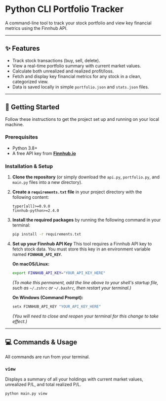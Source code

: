 # Python CLI Portfolio Tracker

A command-line tool to track your stock portfolio and view key financial metrics using the Finnhub API.

---

## ✨ Features

* Track stock transactions (buy, sell, delete).
* View a real-time portfolio summary with current market values.
* Calculate both unrealized and realized profit/loss.
* Fetch and display key financial metrics for any stock in a clean, categorized view.
* Data is saved locally in simple `portfolio.json` and `stats.json` files.

---

## 🚀 Getting Started

Follow these instructions to get the project set up and running on your local machine.

### Prerequisites

* Python 3.8+
* A free API key from **[Finnhub.io](https://finnhub.io)**

### Installation & Setup

1.  **Clone the repository** (or simply download the `api.py`, `portfolio.py`, and `main.py` files into a new directory).

2.  **Create a `requirements.txt` file** in your project directory with the following content:
    ```
    typer[all]>=0.9.0
    finnhub-python>=2.4.0
    ```

3.  **Install the required packages** by running the following command in your terminal:
    ```bash
    pip install -r requirements.txt
    ```

4.  **Set up your Finnhub API Key**
    This tool requires a Finnhub API key to fetch stock data. You must store this key in an environment variable named **`FINNHUB_API_KEY`**.

    **On macOS/Linux:**
    ```bash
    export FINNHUB_API_KEY="YOUR_API_KEY_HERE"
    ```
    *(To make this permanent, add the line above to your shell's startup file, such as `~/.zshrc` or `~/.bashrc`, then restart your terminal.)*

    **On Windows (Command Prompt):**
    ```cmd
    setx FINNHUB_API_KEY "YOUR_API_KEY_HERE"
    ```
    *(You will need to close and reopen your terminal for this change to take effect.)*

---

## 💻 Commands & Usage

All commands are run from your terminal.

### `view`

Displays a summary of all your holdings with current market values, unrealized P/L, and total realized P/L.

```bash
python main.py view

